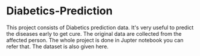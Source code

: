 # Diabetics-Prediction

This project consists of Diabetics prediction data.
It's very useful to predict the diseases early to get cure.
The original data are collected from the affected person.
The whole project is done in Jupter notebook you can refer that.
The dataset is also given here.
